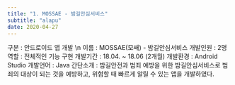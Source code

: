 ```yaml
---
title: "1. MOSSAE - 밤길안심서비스"
subtitle: "alapu"
date: 2020-04-27
---
```


구분 : 안드로이드 앱 개발
 \n 이름 : MOSSAE(모쌔) - 밤길안심서비스
개발인원 : 2명
역할 : 전체적인 기능 구현
개발기간 : 18.04. ~ 18.06 (2개월)
개발환경 : Android Studio
개발언어 : Java
간단소개 : 밤길안전과 범죄 예방을 위한 밤길안심서비스로 범죄의 대상이 되는 것을 예방하고, 위험할 때 빠르게 알릴 수 있는 앱을 개발하였다.
